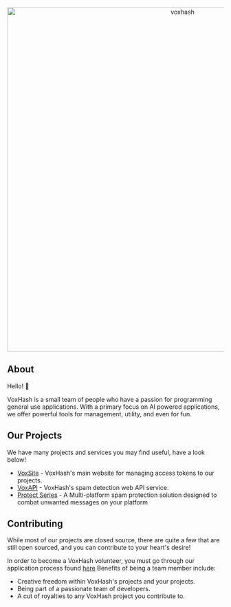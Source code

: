 <div align="center">
  <br />
  <p>
    <a href="https://github.com/voxhash"><img src="https://raw.githubusercontent.com/voxhash/.github/main/assets/banner.png" width="800" alt="voxhash" /></a>
  </p>
</div>

## About

Hello! :wave:

VoxHash is a small team of people who have a passion for programming general use applications. With a primary focus on AI powered applications, we offer powerful tools for management, utility, and even for fun.

## Our Projects

We have many projects and services you may find useful, have a look below!

- [VoxSite](https://github.com/voxhash/voxsite) - VoxHash's main website for managing access tokens to our projects.
- [VoxAPI](https://voxhash.net/voxapi) - VoxHash's spam detection web API service.
- [Protect Series](https://voxhash.net/protect) - A Multi-platform spam protection solution designed to combat unwanted messages on your platform

## Contributing

While most of our projects are closed source, there are quite a few that are still open sourced, and you can contribute to your heart's desire!

In order to become a VoxHash volunteer, you must go through our application process found [here](https://voxhash.net/volunteer) Benefits of being a team member include:

- Creative freedom within VoxHash's projects and your projects.
- Being part of a passionate team of developers.
- A cut of royalties to any VoxHash project you contribute to.

